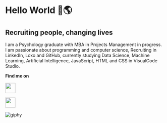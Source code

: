 # Hello World 👋🌎

## Recruiting people, changing lives

I am a Psychology graduate with MBA in Projects
Management in progress. I am passionate about
programming and computer science, Recruiting in LinkedIn, Loxo and GitHub, currently studying Data Science, Machine Learning, Artificial Intelligence, JavaScript, HTML and CSS in VisualCode Studio.

**Find me on**

<p align="left"> <a href="https://www.linkedin.com/in/josecneto2" target="_blank" rel="noreferrer"><img src="https://raw.githubusercontent.com/danielcranney/readme-generator/main/public/icons/socials/linkedin.svg" width="32" height="32"/></a> 
 
<a href="https://www.twitter.com/jzcstllnnt" target="_blank" rel="noreferrer"><img src="https://raw.githubusercontent.com/danielcranney/readme-generator/main/public/icons/socials/twitter.svg" width="32" height="32" /></a></p>

![giphy](https://user-images.githubusercontent.com/91694294/166316388-5e2ceb72-d18c-447d-a54d-cc5c5a8a4b1f.gif)


